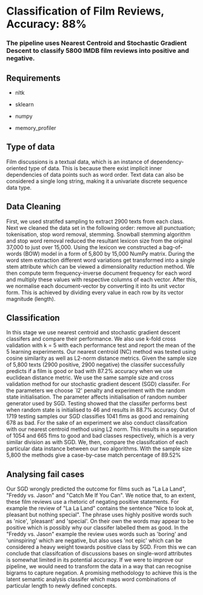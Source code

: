 # Classification of Film Reviews, Accuracy: 88%



### The pipeline uses Nearest Centroid and Stochastic Gradient Descent to classify 5800 IMDB film reviews into positive and negative.



## Requirements

- nltk

- sklearn

- numpy

- memory_profiler

## Type of data
Film discussions is a textual data, which is an instance of dependency-oriented type of data. This is because there exist implicit inner dependencies of data points such as word order. Text data can also be considered a single long string, making it a univariate discrete sequence data type.

## Data Cleaning
First, we used stratifed sampling to extract 2900 texts from each class. Next we cleaned the data set in the following order: remove all punctuation; tokenisation, stop word removal, stemming. Snowball stemming algorithm and stop word removal reduced the resultant lexicon size from the original 37,000 to just over 15,000. Using the lexicon we constructed a bag-of-words (BOW) model in a form of 5,800 by 15,000 NumPy matrix. During the word stem extraction different word variations get transformed into a single stem attribute which can be viewed a dimensionality reduction method. We then compute term frequency-inverse document frequency for each word and multiply these values with respective columns of each vector. After this, we normalise each document-vector by converting it into its unit vector form. This is achieved by dividing every value in each row by its vector magnitude (length). 

## Classification
In this stage we use nearest centroid and stochastic gradient descent classifers and compare their performance. We also use k-fold cross validation with k = 5 with each performance test and report the mean of the 5 learning experiments. Our nearest centroid (NC) method was tested using cosine similarity as well as L2-norm distance metrics. Given the sample size of 5,800 texts (2900 positive, 2900 negative) the classifer successfully predicts if a film is good or bad with 87.2% accuracy when we use euclidean distance metric. We use the same sample size and cross validation method for our stochastic gradient descent (SGD) classifer. For the parameters we choose `l2' penalty and experiment with the random state initialisation. The parameter affects initialisation of random number generator used by SGD. Testing showed that the classifer performs best when random state is initialised to 46 and results in 88.7% accuracy. Out of 1719 testing samples our SGD classifies 1041 flms as good and remaining 678 as bad. For the sake of an experiment we also conduct classifcation with our nearest centroid method using L2 norm. This results in a separation of 1054 and 665 flms to good and bad classes respectively, which is a very similar division as with SGD. We, then, compare the classifcation of each particular data instance between our two algorithms. With the sample size 5,800 the methods give a case-by-case match percentage of 89.52%

## Analysing fail cases
Our SGD wrongly predicted the outcome for films such as "La La Land", "Freddy vs. Jason" and "Catch Me If You Can". We notice that, to an extent, these film reviews use a rhetoric of negating positive statements. For example the review of "La La Land" contains the sentence "Nice to look at, pleasant but nothing special". The phrase uses highly positive words such as 'nice', 'pleasant' and 'special'. On their own the words may appear to be positive which is possibly why our classifer labelled them as good. In the "Freddy vs. Jason" example the review uses words such as 'boring' and 'uninspiring' which are negative, but also uses 'not epic' which can be considered a heavy weight towards positive class by SGD. From this we can conclude that classifcation of discussions bases on single-word attributes is somewhat limited in its potential accuracy. If we were to improve our pipeline, we would need to transform the data in a way that can recognise bigrams to capture negation. A promising methodology to achieve this is the latent semantic analysis classifer which maps word combinations of particular length to newly defined concepts.
